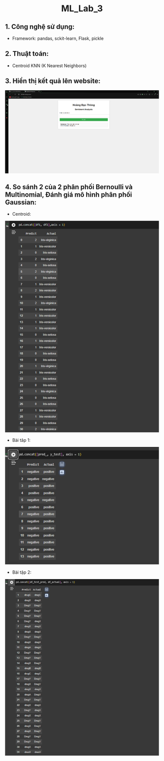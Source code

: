 <div align = center>
<h1>ML_Lab_3</h1>
</div>

## 1. Công nghệ sử dụng:

 - Framework: pandas, sckit-learn, Flask, pickle

## 2. Thuật toán:

 - Centroid KNN (K Nearest Neighbors)

## 3. Hiển thị kết quả lên website:

![Ketquaweb1](web1.png)

## 4. So sánh 2 của 2 phân phối Bernoulli và Multinomial, Đánh giá mô hình phân phối Gaussian:

 - Centroid:

![Centroid](centroid.png)

 - Bài tâp 1:

![Cau1](cau1.png)

 - Bài tập 2:

![Cau2](cau2.png)
